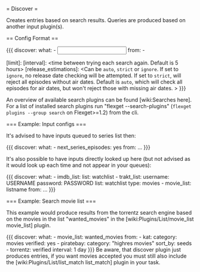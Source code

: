 = Discover =

Creates entries based on search results. Queries are produced based on another input plugin(s).

== Config Format ==

{{{
discover:
  what:
    - <input plugin config>
  from:
    - <search plugin>
  [limit]: <max results from each search engine>
  [interval]: <time between trying each search again. Default is 5 hours>
  [release_estimations]: <Can be `auto`, `strict` or `ignore`. If set to `ignore`, no release date checking will be attempted. If set to `strict`, will reject all episodes without air dates. Default is `auto`, which will check all episodes for air dates, but won't reject those with missing air dates. >
}}}

An overview of available search plugins can be found [wiki:Searches here]. For a list of installed search plugins run "flexget --search-plugins" (`flexget plugins --group search` on Flexget>=1.2) from the cli.

=== Example: Input configs ===

It's advised to have inputs queued to series list then:

{{{
discover:
      what:
        - next_series_episodes: yes
      from:
        ...
}}}

It's also possible to have inputs directly looked up here (but not advised as it would look up each time and not appear in your queues):

{{{
discover:
      what:
        - imdb_list:
            list: watchlist
        - trakt_list:
            username: USERNAME
            password: PASSWORD
            list: watchlist
            type: movies
        - movie_list: listname
      from:
        ...
}}}

=== Example: Search movie list ===

This example would produce results from the torrentz search engine based on the movies in the list "wanted_movies" in the [wiki:Plugins/List/movie_list movie_list] plugin.

{{{
discover:
  what:
    - movie_list: wanted_movies
  from:
    - kat:
        category: movies
        verified: yes
    - piratebay:
        category: "highres movies"
        sort_by: seeds
    - torrentz: verified
  interval: 1 day
}}}
Be aware, that discover plugin just produces entries, if you want movies accepted you must still also include the [wiki:Plugins/List/list_match list_match] plugin in your task.